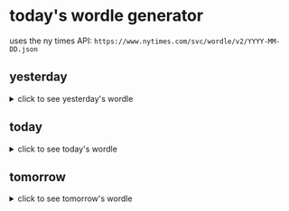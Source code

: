# today's wordle generator

uses the ny times API: `https://www.nytimes.com/svc/wordle/v2/YYYY-MM-DD.json`

## yesterday

<details>
    <summary>click to see yesterday's wordle</summary>

    shush

</details>

## today

<details>
    <summary>click to see today's wordle</summary>

    suite

</details>

## tomorrow

<details>
    <summary>click to see tomorrow's wordle</summary>

    macho

</details>
